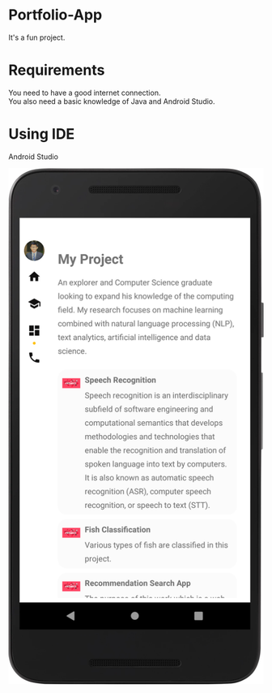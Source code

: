 # Portfolio-App
It's a fun project.

# Requirements
 You need to have a good internet connection.<br />
 You also need a basic knowledge of Java and Android Studio.<br />
 
 # Using IDE
 Android Studio
 

![SS of App portfolio page](Portfolio.png)
